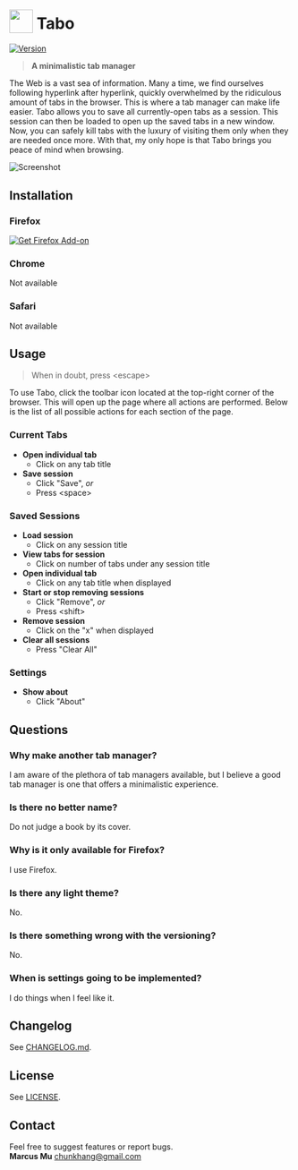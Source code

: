 # <sub><img src="tabo/icons/icon.svg" width=42px height=42px></sub> Tabo

[![Version][version-badge]][changelog]

> **A minimalistic tab manager**

The Web is a vast sea of information. Many a time, we find ourselves following hyperlink after hyperlink, quickly overwhelmed by the ridiculous amount of tabs in the browser. This is where a tab manager can make life easier. Tabo allows you to save all currently-open tabs as a session. This session can then be loaded to open up the saved tabs in a new window. Now, you can safely kill tabs with the luxury of visiting them only when they are needed once more. With that, my only hope is that Tabo brings you peace of mind when browsing.  

![Screenshot](https://user-images.githubusercontent.com/12708862/38355457-873721b8-38ef-11e8-931f-33f845ba4afd.png)

## Installation

### Firefox
[![Get Firefox Add-on][get-add-on-button]][add-on-page]

### Chrome
Not available

### Safari
Not available

## Usage

>When in doubt, press \<escape\>

To use Tabo, click the toolbar icon located at the top-right corner of the browser. This will open up the page where all actions are performed. Below is the list of all possible actions for each section of the page.

### Current Tabs
- **Open individual tab**
    - Click on any tab title
- **Save session**
    - Click "Save", *or*
    - Press \<space\>

### Saved Sessions
- **Load session**
    - Click on any session title
- **View tabs for session**
    - Click on number of tabs under any session title
- **Open individual tab**
    - Click on any tab title when displayed
- **Start or stop removing sessions**
    - Click "Remove", *or*
    - Press \<shift\>
- **Remove session**
    - Click on the "x" when displayed
- **Clear all sessions**
    - Press "Clear All"

### Settings
- **Show about**
    - Click "About"

## Questions

### Why make another tab manager?
I am aware of the plethora of tab managers available, but I believe a good tab manager is one that offers a minimalistic experience.

### Is there no better name?
Do not judge a book by its cover.

### Why is it only available for Firefox?
I use Firefox.

### Is there any light theme?
No.

### Is there something wrong with the versioning?
No.

### When is settings going to be implemented?
I do things when I feel like it.

## Changelog
See [CHANGELOG.md][changelog].

## License
See [LICENSE][license].

## Contact

Feel free to suggest features or report bugs.  
**Marcus Mu** chunkhang@gmail.com

[version-badge]: https://img.shields.io/amo/v/tabo.svg
[get-add-on-button]: https://addons.cdn.mozilla.net/static/img/addons-buttons/AMO-button_2.png
[add-on-page]: https://addons.mozilla.org/firefox/addon/tabo
[license]: ./LICENSE
[changelog]: ./CHANGELOG.md
